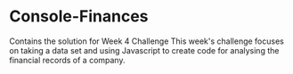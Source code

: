 # Console-Finances
Contains the solution for Week 4 Challenge
This week's challenge focuses on taking a data set and using Javascript to create code for analysing the financial records of a company.

